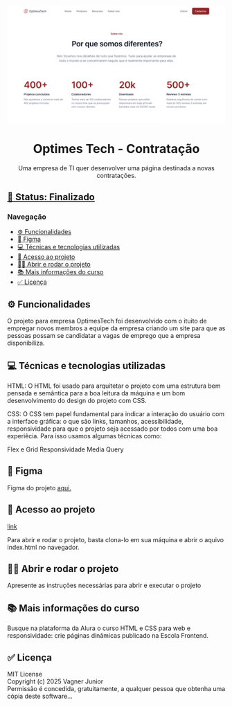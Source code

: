 ![preview do site](./assets/images/capa_readme.png)

<h1 style="text-align: center">Optimes Tech - Contratação</h1>
<p style="text-align: center">Uma empresa de TI quer desenvolver uma página destinada a novas contratações.</p>

## <a href="#status">🚧 Status: Finalizado</a>

### Navegação

- <a href="#functionalities">⚙️ Funcionalidades</a>
- <a href="#figma">📱 Figma</a>
- <a href="#tech">💻 Técnicas e tecnologias utilizadas</a>
- <a href="#acess">📁 Acesso ao projeto</a>
- <a href="#run">👨‍💻 Abrir e rodar o projeto</a>
- <a href="#more">📚 Mais informações do curso</a>
- <a href="#licence">✅ Licença</a>

## <a id="functionalities">⚙️ Funcionalidades</a>

O projeto para empresa OptimesTech foi desenvolvido com o ituito de empregar novos membros a equipe da empresa criando um site para que as pessoas possam se candidatar a vagas de emprego que a empresa disponibiliza.

## <a id="tech">💻 Técnicas e tecnologias utilizadas</a>

HTML: O HTML foi usado para arquitetar o projeto com uma estrutura bem pensada e semântica para a boa leitura da máquina e um bom desenvolvimento do design do projeto com CSS.

CSS: O CSS tem papel fundamental para indicar a interação do usuário com a interface gráfica: o que são links, tamanhos, acessibilidade, responsividade para que o projeto seja acessado por todos com uma boa experiêcia. Para isso usamos algumas técnicas como:

Flex e Grid Responsividade Media Query

## <a id="figma">📱 Figma</a>

Figma do projeto [aqui.](https://www.figma.com/design/nkEfRwDR149c6TRkgFPgU3/01---7daysOfCode---HTML-CSS?node-id=0-1&p=f&t=fnCMVaaNxaoDSBI3-0 "figma do projeto")

## <a id="acess">📁 Acesso ao projeto</a>

[link](http://example.com "Title")

Para abrir e rodar o projeto, basta clona-lo em sua máquina e abrir o aquivo index.html no navegador.

## <a id="run">👨‍💻 Abrir e rodar o projeto</a>

Apresente as instruções necessárias para abrir e executar o projeto

## <a id="more">📚 Mais informações do curso</a>

Busque na plataforma da Alura o curso HTML e CSS para web e responsividade: crie páginas dinâmicas publicado na Escola Frontend.

## <a id="licence">✅ Licença</a>

MIT License <br> Copyright (c) 2025 Vagner Junior <br> Permissão é concedida, gratuitamente, a qualquer pessoa que obtenha uma cópia deste software...
